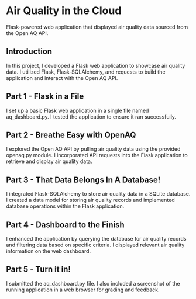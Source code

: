#  Air Quality in the Cloud
  Flask-powered web application that displayed air quality data sourced from the Open AQ API.


## Introduction
In this project, I developed a Flask web application to showcase air quality data. I utilized Flask, Flask-SQLAlchemy, and requests to build the application and interact with the Open AQ API.

## Part 1 - Flask in a File
I set up a basic Flask web application in a single file named aq_dashboard.py. I tested the application to ensure it ran successfully.

## Part 2 - Breathe Easy with OpenAQ
I explored the Open AQ API by pulling air quality data using the provided openaq.py module. I incorporated API requests into the Flask application to retrieve and display air quality data.

## Part 3 - That Data Belongs In A Database!
I integrated Flask-SQLAlchemy to store air quality data in a SQLite database. I created a data model for storing air quality records and implemented database operations within the Flask application.

## Part 4 - Dashboard to the Finish
I enhanced the application by querying the database for air quality records and filtering data based on specific criteria. I displayed relevant air quality information on the web dashboard.

## Part 5 - Turn it in!
I submitted the aq_dashboard.py file. I also included a screenshot of the running application in a web browser for grading and feedback.